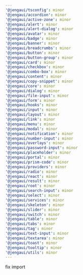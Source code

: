 ```yaml
---
'@jengaui/tsconfig': minor
'@jengaui/accordion': minor
'@jengaui/active-zone': minor
'@jengaui/alert': minor
'@jengaui/alert-dialog': minor
'@jengaui/avatar': minor
'@jengaui/badge': minor
'@jengaui/banner': minor
'@jengaui/breadcrumbs': minor
'@jengaui/button': minor
'@jengaui/button-group': minor
'@jengaui/card': minor
'@jengaui/checkbox': minor
'@jengaui/combo-box': minor
'@jengaui/content': minor
'@jengaui/copy-snippet': minor
'@jengaui/core': minor
'@jengaui/dialog': minor
'@jengaui/file-input': minor
'@jengaui/form': minor
'@jengaui/hooks': minor
'@jengaui/input': minor
'@jengaui/layout': minor
'@jengaui/link': minor
'@jengaui/menu': minor
'@jengaui/modal': minor
'@jengaui/notification': minor
'@jengaui/number-input': minor
'@jengaui/overlays': minor
'@jengaui/password-input': minor
'@jengaui/placeholder': minor
'@jengaui/portal': minor
'@jengaui/prism-code': minor
'@jengaui/providers': minor
'@jengaui/radio': minor
'@jengaui/react': minor
'@jengaui/result': minor
'@jengaui/root': minor
'@jengaui/search-input': minor
'@jengaui/select': minor
'@jengaui/services': minor
'@jengaui/skeleton': minor
'@jengaui/slider': minor
'@jengaui/switch': minor
'@jengaui/table': minor
'@jengaui/tabs': minor
'@jengaui/tag': minor
'@jengaui/text-input': minor
'@jengaui/textarea': minor
'@jengaui/toast': minor
'@jengaui/tooltip': minor
'@jengaui/utils': minor
---
```


fix import
